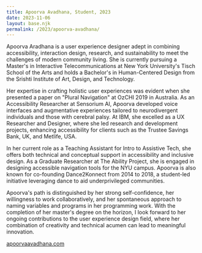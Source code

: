 ```yaml
---
title: Apoorva Avadhana, Student, 2023
date: 2023-11-06
layout: base.njk
permalink: /2023/apoorva-avadhana/
--- 
```


Apoorva Aradhana is a user experience designer adept in combining accessibility, interaction design, research, and sustainability to meet the challenges of modern community living. She is currently pursuing a Master's in Interactive Telecommunications at New York University's Tisch School of the Arts and holds a Bachelor's in Human-Centered Design from the Srishti Institute of Art, Design, and Technology.

Her expertise in crafting holistic user experiences was evident when she presented a paper on "Plural Navigation" at OzCHI 2019 in Australia. As an Accessibility Researcher at Sensorium AI, Apoorva developed voice interfaces and augmentative experiences tailored to neurodivergent individuals and those with cerebral palsy. At IBM, she excelled as a UX Researcher and Designer, where she led research and development projects, enhancing accessibility for clients such as the Trustee Savings Bank, UK, and Metlife, USA.

In her current role as a Teaching Assistant for Intro to Assistive Tech, she offers both technical and conceptual support in accessibility and inclusive design. As a Graduate Researcher at The Ability Project, she is engaged in designing accessible navigation tools for the NYU campus. Apoorva is also known for co-founding Dance2Konnect from 2014 to 2018, a student-led initiative leveraging dance to aid underprivileged communities.

Apoorva's path is distinguished by her strong self-confidence, her willingness to work collaboratively, and her spontaneous approach to naming variables and programs in her programming work. With the completion of her master's degree on the horizon, I look forward to her ongoing contributions to the user experience design field, where her combination of creativity and technical acumen can lead to meaningful innovation.

[apoorvaavadhana.com](https://apoorvaavadhana.com/)